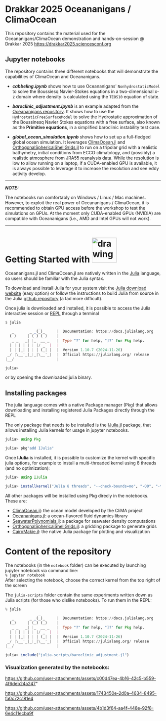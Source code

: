 # Drakkar 2025 Oceananigans / ClimaOcean 

This repository contains the material used for the Oceananigans/ClimaOcean demonstration and hands-on-session @ Drakkar 2025 https://drakkar2025.sciencesconf.org

## Jupyter notebooks

The repository contains three different notebooks that will demonstrate the capabilities of ClimaOcean and Oceananigans.

- _**cabbeling.ipynb**_ shows how to use Oceananigans' `NonhydrostaticModel` to solve the Boussiesq Navier-Stokes equations in a two-dimensional x-z domain where density is calculated using the `TEOS10` equation of state.

- _**baroclinic_adjustment.ipynb**_ is an example adapted from the [Oceananigans repository](https://github.com/CliMA/Oceananigans.jl/blob/main/examples/baroclinic_adjustment.jl). It shows how to use the `HydrostaticFreeSurfaceModel` to solve the Hydrostatic approximation of the Boussinesq Navier Stokes equations with a free surface, also known as the **Primitive equations**, in a simplified baroclinic instability test case.

- _**global_ocean_simulation.ipynb**_ shows how to set up a full-fledged global ocean simulation. It leverages [ClimaOcean.jl](https://github.com/CliMA/ClimaOcean.jl) and [OrthogonalSphericalShellGrids.jl](https://github.com/CliMA/OrthogonalSphericalShellGrids.jl) to run on a tripolar grid with a realistic bathymetry, initial conditions from ECCO climatology, and (possibly) a realistic atmosphere from JRA55 reanalysis data. While the resolution is low to allow running on a laptop, if a CUDA-enabled GPU is available, it is always possible to leverage it to increase the resolution and see eddy activity develop.

---
_**NOTE:**_

The notebooks run comfortably on Windows / Linux / Mac machines. However, to exploit the real power of Oceananigans / ClimaOcean, it is recommended to obtain GPU access before the workshop to test the simulations on GPUs. At the moment only CUDA-enabled GPUs (NVIDIA) are compatible with Oceananigans (i.e., AMD and Intel GPUs will not work).

---

# Getting Started with <img src="https://julialang.org/assets/infra/logo.svg" alt="drawing" width="80" />

Oceananigans.jl and ClimaOcean.jl are natively written in the [Julia](https://docs.julialang.org/en/v1/) language, so users should be familiar with the Julia syntax.

To download and install Julia for your system visit the [Julia download website](https://julialang.org/downloads/) (easy option) or follow the instructions to build Julia from source in the Julia [github repository](https://github.com/JuliaLang/julia) (a tad more difficult).

Once julia is downloaded and installed, it is possible to access the Julia interactive session or [REPL](https://docs.julialang.org/en/v1/stdlib/REPL/#The-Julia-REPL) through a terminal
```julia
$ julia
               _
   _       _ _(_)_     |  Documentation: https://docs.julialang.org
  (_)     | (_) (_)    |
   _ _   _| |_  __ _   |  Type "?" for help, "]?" for Pkg help.
  | | | | | | |/ _` |  |
  | | |_| | | | (_| |  |  Version 1.10.7 (2024-11-26)
 _/ |\__'_|_|_|\__'_|  |  Official https://julialang.org/ release
|__/                   |

julia>
```
or by opening the downloaded julia binary.

## Installing packages

The julia language comes with a native Package manager (Pkg) that allows downloading and installing registered Julia Packages directly through the REPL

The only package that needs to be installed is the [IJulia.jl](https://github.com/JuliaLang/IJulia.jl) package, that allows installing Julia kernels for usage in jupyter notebooks.

```julia
julia> using Pkg

julia> pkg"add IJulia"
```

Once **IJulia** is installed, it is possible to customize the kernel with specific julia options, for example to install a multi-threaded kernel using 8 threads (and no optimization):

```julia
julia> using IJulia

julia> installkernel("Julia 8 threads", "--check-bounds=no", "-O0", "-t 8")
```

All other packages will be installed using Pkg direcly in the notebooks. These are:

- [ClimaOcean.jl](https://github.com/CliMA/ClimaOcean.jl): the ocean model developed by the CliMA project 
- [Oceananigans.jl](https://github.com/CliMA/Oceananigans.jl): a ocean-flavored fluid dynamics library
- [SeawaterPolynomials.jl](https://github.com/CliMA/SeawaterPolynomials.jl): a package for seawater density computations
- [OrthogonalSphericalShellGrids.jl](https://github.com/CliMA/OrthogonalSphericalShellGrids.jl): a gridding package to generate grids
- [CairoMakie.jl](https://github.com/MakieOrg/Makie.jl/tree/master/CairoMakie): the native Julia package for plotting and visualization

# Content of the repository

The notebooks (in the `notebook` folder) can be executed by launching jupyter notebook via command line:  
`% jupyter notebook`  
After selecting the notebook, choose the correct kernel from the top right of the screen

The `julia-scripts` folder contain the same experiments written down as Julia scripts (for those who dislike notebooks). To run them in the REPL:
```julia
% julia
               _
   _       _ _(_)_     |  Documentation: https://docs.julialang.org
  (_)     | (_) (_)    |
   _ _   _| |_  __ _   |  Type "?" for help, "]?" for Pkg help.
  | | | | | | |/ _` |  |
  | | |_| | | | (_| |  |  Version 1.10.7 (2024-11-26)
 _/ |\__'_|_|_|\__'_|  |  Official https://julialang.org/ release
|__/                   |

julia> include("julia-scripts/baroclinic_adjustment.jl")
```


### Visualization generated by the notebooks:

https://github.com/user-attachments/assets/c00d47ea-4b16-42c5-b559-4f6deb24a247"


https://github.com/user-attachments/assets/1743450e-2d0a-4634-8495-fa0c72c181e4


https://github.com/user-attachments/assets/4b1d3f64-aa4f-448e-92f8-6e4c11ecba9f
